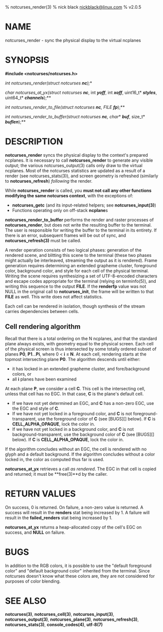 % notcurses_render(3)
% nick black <nickblack@linux.com>
% v2.0.5

# NAME

notcurses_render - sync the physical display to the virtual ncplanes

# SYNOPSIS

**#include <notcurses/notcurses.h>**

**int notcurses_render(struct notcurses* ***nc***);**

**char* notcurses_at_yx(struct notcurses* ***nc***, int ***yoff***, int ***xoff***, uint16_t* ***styles***, uint64_t* ***channels***);**

**int notcurses_render_to_file(struct notcurses* ***nc***, FILE* ***fp***);**

**int notcurses_render_to_buffer(struct notcurses* ***nc***, char** ***buf***, size_t* ***buflen***);**

# DESCRIPTION

**notcurses_render** syncs the physical display to the context's prepared
ncplanes. It is necessary to call **notcurses_render** to generate any visible
output; the various notcurses_output(3) calls only draw to the virtual
ncplanes. Most of the notcurses statistics are updated as a result of a
render (see notcurses_stats(3)), and screen geometry is refreshed (similarly to
**notcurses_refresh**) *following* the render.

While **notcurses_render** is called, you **must not call any other functions
modifying the same notcurses context**, with the exceptions of:

* **notcurses_getc** (and its input-related helpers; see **notcurses_input(3)**)
* Functions operating only on off-stack **ncplane**s

**notcurses_render_to_buffer** performs the render and raster processes of
**notcurses_render**, but does not write the resulting buffer to the
terminal. The user is responsible for writing the buffer to the terminal in
its entirety. If there is an error, subsequent frames will be out of sync,
and **notcurses_refresh(3)** must be called.

A render operation consists of two logical phases: generation of the rendered
scene, and blitting this scene to the terminal (these two phases might actually
be interleaved, streaming the output as it is rendered). Frame generation
requires determining an extended grapheme cluster, foreground color, background
color, and style for each cell of the physical terminal. Writing the scene
requires synthesizing a set of UTF-8-encoded characters and escape codes
appropriate for the terminal (relying on terminfo(5)), and writing this
sequence to the output **FILE**. If the **renderfp** value was not NULL in the
original call to **notcurses_init**, the frame will be written to that **FILE**
as well. This write does not affect statistics.

Each cell can be rendered in isolation, though synthesis of the stream carries
dependencies between cells.

## Cell rendering algorithm

Recall that there is a total ordering on the N ncplanes, and that the standard
plane always exists, with geometry equal to the physical screen. Each cell of
the physical screen is thus intersected by some totally ordered subset of
planes **P0**, **P1**...**Pi**, where 0 < **i** ≤ **N**. At each cell, rendering starts at
the topmost intersecting plane **P0**. The algorithm descends until either:

* it has locked in an extended grapheme cluster, and fore/background colors, or
* all **i** planes have been examined

At each plane **P**, we consider a cell **C**. This cell is the intersecting cell,
unless that cell has no EGC. In that case, **C** is the plane's default cell.

* If we have not yet determined an EGC, and **C** has a non-zero EGC, use the EGC and style of **C**.
* If we have not yet locked in a foreground color, and **C** is not foreground-transparent, use the foreground color of **C** (see [BUGS][] below). If **C** is **CELL_ALPHA_OPAQUE**, lock the color in.
* If we have not yet locked in a background color, and **C** is not background-transparent, use the background color of **C** (see [BUGS][] below). If **C** is **CELL_ALPHA_OPAQUE**, lock the color in.

If the algorithm concludes without an EGC, the cell is rendered with no glyph
and a default background. If the algorithm concludes without a color locked in,
the color as computed thus far is used.

**notcurses_at_yx** retrieves a call *as rendered*. The EGC in that cell is
copied and returned; it must be **free(3)**d by the caller.

# RETURN VALUES

On success, 0 is returned. On failure, a non-zero value is returned. A success
will result in the **renders** stat being increased by 1. A failure will result
in the **failed_renders** stat being increased by 1.

**notcurses_at_yx** returns a heap-allocated copy of the cell's EGC on success,
and **NULL** on failure.

# BUGS

In addition to the RGB colors, it is possible to use the "default foreground color"
and "default background color" inherited from the terminal. Since
notcurses doesn't know what these colors are, they are not considered for
purposes of color blending.

# SEE ALSO

**notcurses(3)**,
**notcurses_cell(3)**,
**notcurses_input(3)**,
**notcurses_output(3)**,
**notcurses_plane(3)**,
**notcurses_refresh(3)**,
**notcurses_stats(3)**,
**console_codes(4)**,
**utf-8(7)**
